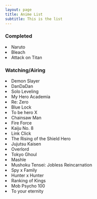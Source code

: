 ```yaml
---
layout: page
title: Anime List
subtitle: This is the list
---
```


### Completed
<li>Naruto</li>
<li>Bleach</li>
<li>Attack on Titan</li>

### Watching/Airing
<li>Demon Slayer</li>
<li>DanDaDan</li>
<li>Solo Leveling</li>
<li>My Hero Academia</li>
<li>Re: Zero</li>
<li>Blue Lock</li>
<li>To be hero X</li>
<li>Chainsaw Man</li>
<li>Fire Force</li>
<li>Kaiju No. 8</li>
<li>Link Click</li>
<li>The Rising of the Shield Hero</li>
<li>Jujutsu Kaisen</li>
<li>Overlord</li>
<li>Tokyo Ghoul</li>
<li>Mashle</li>
<li>Mushoku Tensei: Jobless Reincarnation</li>
<li>Spy x Family</li>
<li>Hunter x Hunter</li>
<li>Ranking of Kings</li>
<li>Mob Psycho 100</li>
<li>To your eternity</li>
